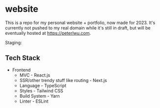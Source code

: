 # website

This is a repo for my personal website + portfolio, now made for 2023.
It's currently not pushed to my real domain while it's still in draft, but will be eventually
hosted at https://peterlwu.com.

Staging:

## Tech Stack

- Frontend
  - MVC - React.js
  - SSR/other trendy stuff like routing - Next.js
  - Language - TypeScript
  - Styles - Tailwind CSS
  - Build System - Yarn
  - Linter - ESLint
